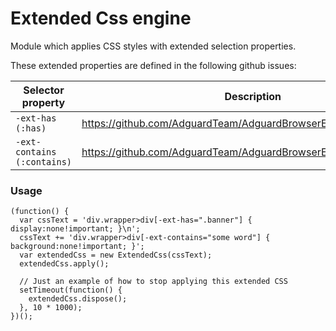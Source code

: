 # Extended Css engine

Module which applies CSS styles with extended selection properties.

These extended properties are defined in the following github issues:

Selector property | Description
--- | ---
`-ext-has (:has)` | https://github.com/AdguardTeam/AdguardBrowserExtension/issues/321
`-ext-contains (:contains)` | https://github.com/AdguardTeam/AdguardBrowserExtension/issues/322

### Usage
```
(function() {
  var cssText = 'div.wrapper>div[-ext-has=".banner"] { display:none!important; }\n';
  cssText += 'div.wrapper>div[-ext-contains="some word"] { background:none!important; }';
  var extendedCss = new ExtendedCss(cssText);
  extendedCss.apply();
  
  // Just an example of how to stop applying this extended CSS
  setTimeout(function() {
    extendedCss.dispose();
  }, 10 * 1000);
})();
```
